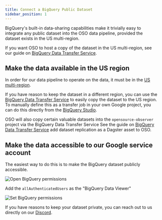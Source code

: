 ```yaml
---
title: Connect a BigQuery Public Dataset
sidebar_position: 1
---
```


BigQuery's built-in data-sharing capabilities make it
trivially easy to integrate any public dataset into
the OSO data pipeline, provided the dataset exists in
the US multi-region.

If you want OSO to host a copy of
the dataset in the US multi-region,
see our guide on
[BigQuery Data Transfer Service](./bq-data-transfer.md).

## Make the data available in the US region

In order for our data pipeline to operate on the data,
it must be in the
[US multi-region](https://cloud.google.com/bigquery/docs/locations#multi-regions).

If you have reason to keep the dataset in a different region,
you can use the
[BigQuery Data Transfer Service](https://cloud.google.com/bigquery/docs/dts-introduction)
to easily copy the dataset to the US region.
To manually define this as a transfer job in your own Google project,
you can do this directly from the
[BigQuery Studio](https://console.cloud.google.com/bigquery/transfers?project=opensource-observer).

OSO will also copy certain valuable datasets into the
`opensource-observer` project via the BigQuery Data Transfer Service
See the guide on [BigQuery Data Transfer Service](./bq-data-transfer.md)
add dataset replication as a Dagster asset to OSO.

## Make the data accessible to our Google service account

The easiest way to do this is to make the BigQuery dataset publicly accessible.

![Open BigQuery permissions](./bigquery-open-perms.png)

Add the `allAuthenticatedUsers` as the "BigQuery Data Viewer"

![Set BigQuery permissions](./bigquery-set-perms.png)

If you have reasons to keep your dataset private,
you can reach out to us directly on our
[Discord](https://www.opensource.observer/discord).
